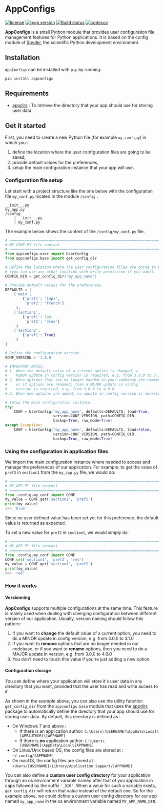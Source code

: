 # AppConfigs
[![license](https://img.shields.io/pypi/l/appconfigs.svg)](./LICENSE)
[![pypi version](https://img.shields.io/pypi/v/appconfigs.svg)](https://pypi.org/project/appconfigs/)
[![Build status](https://ci.appveyor.com/api/projects/status/d5vg8c704m1el8pc/branch/master?svg=true)](https://ci.appveyor.com/project/jnsebgosselin/appconfigs/branch/master)
[![codecov](https://codecov.io/gh/jnsebgosselin/appconfigs/branch/master/graph/badge.svg)](https://codecov.io/gh/jnsebgosselin/appconfigs)

**AppConfigs** is a small Python module that provides user configuration file management features for Python applications. It is based on the config module of [Spyder](https://www.spyder-ide.org/), the scientific Python development environment.

## Installation

`AppConfigs` can be installed with `pip` by running:

```commandlines
pip install appconfigs
```

## Requirements

- [appdirs](https://github.com/ActiveState/appdirs) : To retrieve the directory that your app should use for storing user data.

## Get it started

First, you need to create a new Python file (for example `my_conf.py`) in which you :

1. define the location where the user configuration files are going to be saved, 
2. provide default values for the preferences,
3. setup the main configuration instance that your app will use.

### Configuration file setup

Let start with a project structure like the one below with the configuration file `my_conf.py` located 
in the module `/config` .

```
__init__.py
my_app.py
/config
    | __init__.py
    | my_conf.py
```

The example below shows the content of the `/config/my_conf.py` file. 

```python
# =============================================================================
# MY_CONF.PY file content
# =============================================================================
from appconfigs.user import UserConfig
from appconfigs.base import get_config_dir

# Define the location where the user configuration files are going to be saved
# (you can use any other location with write permission if you want).
CONFIG_DIR = get_config_dir('my_app_name')

# Provide default values for the preferences.
DEFAULTS = [
    ('main',
        {'pref1': '14px',
         'pref2': 'french'}
     ),
    ('section1',
        {'pref1': 104,
         'pref2': 'blue'}
     )
    ('section2',
        {'pref1': True}
     )
]

# Define the configuration version.
CONF_VERSION = '1.0.0'

# IMPORTANT NOTES:
# 1. When the default value of a current option is changed, a
#    MINOR update in config version is required, e.g. from 3.0.0 to 3.1.0
# 2. When options that are no longer needed in your codebase are removed,
#    or if options are renamed, then a MAJOR update in config
#    version is required, e.g. from 3.0.0 to 4.0.0
# 3. When new options are added, no update in config version is necessary

# Setup the main configuration instance.
try:
    CONF = UserConfig('my_app_name', defaults=DEFAULTS, load=True,
                      version=CONF_VERSION, path=CONFIG_DIR,
                      backup=True, raw_mode=True)
except Exception:
    CONF = UserConfig('my_app_name', defaults=DEFAULTS, load=False,
                      version=CONF_VERSION, path=CONFIG_DIR,
                      backup=True, raw_mode=True)

```
### Using the configuration in application files

We import the main configuration instance where needed to access and
manage the preferences of our application. For example, to get the value
of `pref2` in `section1` from the `my_app.py` file, we would do:

```python
# =============================================================================
# MY_APP.PY file content
# =============================================================================
from .config.my_conf import CONF
my_value = CONF.get('section1', 'pref2')
print(my_value)
>>> 'blue'
```
Since no user defined value has been set yet for this preference,
the default value is returned as expected.

To set a new value for `pref2` in `section1`, we would simply do:
```python
# =============================================================================
# MY_APP.PY file content
# =============================================================================
from .config.my_conf import CONF
CONF.set('section1', 'pref2', 'red')
my_value = CONF.get('section1', 'pref2')
print(my_value)
>>> 'red'
```
### How it works

#### Versionning

**AppConfigs** supports multiple configurations at the same time. This feature is mainly used when dealing
with diverging configuration between different version of our application. Usually, version naming should follow this pattern:

1. If you want to **change** the default value of a current option, you need to
   do a MINOR update in config version, e.g. from 3.0.0 to 3.1.0
2. If you want to **remove** options that are no longer needed in our codebase,
   or if you want to **rename** options, then you need to do a MAJOR update in
   version, e.g. from 3.0.0 to 4.0.0
3. You don't need to touch this value if you're just adding a new option

#### Configuration storage

You can define where your application will store it's user data in any directory that you want, provided that the user has read and write access to it.

As shown in the example above, you can also use the utility function `get_config_dir` from the `appconfigs.base` module that uses the [appdirs](https://github.com/ActiveState/appdirs) package to automatically define the directory that your app should use for storing user data. By default, this directory is defined as :

- On Windows 7 and above :
  - If there is an application author: `C:\Users\[USERNAME]\AppData\Local\[APPAUTHOR]\[APPNAME]`
  - If there is **no** application author: `C:\Users\[USERNAME]\AppData\Local\[APPNAME]`
- On Linux/Unix based OS, the config files are stored at : `~/.config/[APPNAME]`
- On macOS, the config files are stored at : `/Users/[USERNAME]/Library/Application Support/[APPNAME]`

You can also define a **custom user config directory** for your application through an os environment variable named after that of you application in caps followed by the suffix `'_DIR'`. When a value for such a variable exists, `get_config_dir` will return that value instead of the default one. So for the example above, we could define a custom user config directory for our app named `my_app_name` in the os environment variable named `MY_APP_NAME_DIR`.
